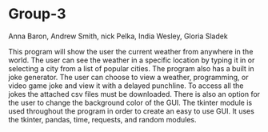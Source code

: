# Group-3

Anna Baron,
Andrew Smith,
nick Pelka,
India Wesley,
Gloria Sladek

This program will show the user the current weather from anywhere in the world.
The user can see the weather in a specific location by typing it in or selecting a city from a list of popular cities.
The program also has a built in joke generator. The user can choose to view a weather, programming, or video game joke and view it with a delayed punchline.
To access all the jokes the attached csv files must be downloaded.
There is also an option for the user to change the background color of the GUI.
The tkinter module is used throughout the program in order to create an easy to use GUI.
It uses the tkinter, pandas, time, requests, and random modules.
